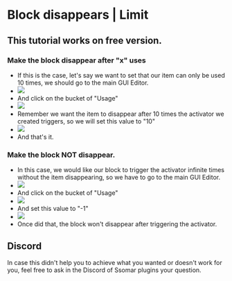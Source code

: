 # Block disappears | Limit

## This tutorial works on **free** version.

### Make the block disappear after "x" uses

* If this is the case, let's say we want to set that our item can only be used 10 times, we should go to the main GUI Editor.
* ![](<../../../.gitbook/assets/image (67).png>)
* And click on the bucket of "Usage"
* ![](<../../../.gitbook/assets/image (101).png>)
* Remember we want the item to disappear after 10 times the activator we created triggers, so we will set this value to "10"
* ![](<../../../.gitbook/assets/image (127).png>)
* And that's it.

### Make the block NOT disappear.

* In this case, we would like our block to trigger the activator infinite times without the item disappearing, so we have to go to the main GUI Editor.
* ![](<../../../.gitbook/assets/image (212).png>)
* And click on the bucket of "Usage"
* ![](<../../../.gitbook/assets/image (110).png>)
* And set this value to "-1"
* ![](<../../../.gitbook/assets/image (403).png>)
* Once did that, the block won't disappear after triggering the activator.

## Discord

In case this didn't help you to achieve what you wanted or doesn't work for you, feel free to ask in the Discord of Ssomar plugins your question.
